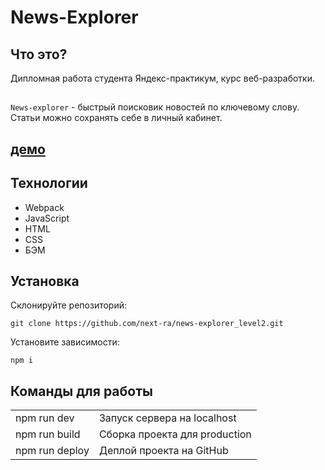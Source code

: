 # News-Explorer 

## Что это?
Дипломная работа студента Яндекс-практикум, курс веб-разработки.
##
`News-explorer` - быстрый поисковик новостей по ключевому слову. 
Cтатьи можно сохранять себе в личный кабинет.

## [демо](https://next-ra.github.io/news-explorer_level2/)

## Технологии

* Webpack
* JavaScript
* HTML
* CSS
* БЭМ

## Установка

Склонируйте репозиторий:

```
git clone https://github.com/next-ra/news-explorer_level2.git
```

Установите зависимости:

```
npm i
```

## Команды для работы
|                |                               |
| :------------- | :---------------------------- |
| npm run dev    | Запуск сервера на localhost   |
| npm run build  | Сборка проекта для production |
| npm run deploy | Деплой проекта на GitHub      |
